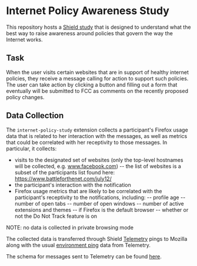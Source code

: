 # Internet Policy Awareness Study
This repository hosts a [Shield study](https://wiki.mozilla.org/Firefox/Shield/Shield_Studies) that is designed to understand what the best way to raise awareness around policies that govern the way the Internet works.

## Task
When the user visits certain websites that are in support of healthy internet policies, they receive a message calling for action to support such policies. The user can take action by clicking a button and filling out a form that eventually will be submitted to FCC as comments on the recently proposed policy changes.

## Data Collection
The `internet-policy-study` extension collects a participant's Firefox usage data that is related to her interaction with the messages, as well as metrics that could be correlated with her receptivity to those messages. In particular, it collects:

- visits to the designated set of websites (only the top-level hostnames will be collected, e.g. www.facebook.com)
	-- the list of websites is a subset of the participants list found here: https://www.battleforthenet.com/july12/
- the participant's interaction with the notification
- Firefox usage metrics that are likely to be correlated with the participant's receptivity to the notifications, including:
	-- profile age
	-- number of open tabs
	-- number of open windows
	-- number of active extensions and themes
	-- if Firefox is the default browser
	-- whether or not the Do Not Track feature is on


NOTE: no data is collected in private browsing mode

The collected data is transferred through Shield [Telemetry](https://wiki.mozilla.org/T\elemetry) pings to Mozilla along with the usual [environment ping](http://gecko.readthedocs.io/en/latest/toolkit/components/telemetry/telemetry/data/environment.html) data from Telemetry. 

The schema for messages sent to Telemetry can be found [here](https://github.com/raymak/shield-internet-policy-awareness/blob/master/schemas/schema.json).
